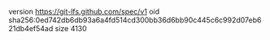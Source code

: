 version https://git-lfs.github.com/spec/v1
oid sha256:0ed742db6db93a6a4fd514cd300bb36d6bb90c445c6c992d07eb621db4ef54ad
size 4130
